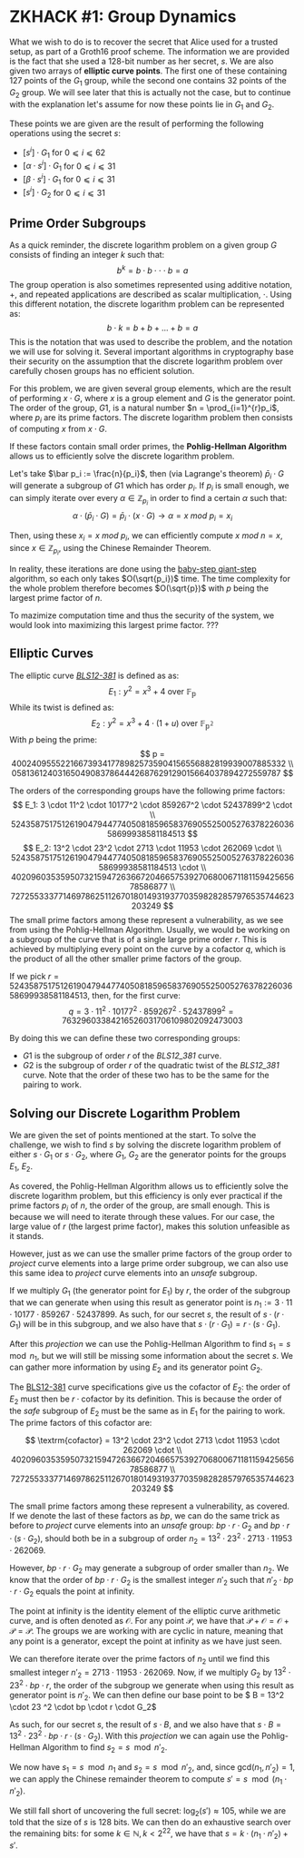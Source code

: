 # ZKHACK #1: Group Dynamics

What we wish to do is to recover the secret that Alice used for a trusted setup, as part of a Groth16 proof scheme. The information we are provided is the fact that she used a 128-bit number as her secret, $s$. We are also given two arrays of **elliptic curve points**. The first one of these containing 127 points of the $G_1$ group, while the second one contains 32 points of the $G_2$ group. We will see later that this is actually not the case, but to continue with the explanation let's assume for now these points lie in $G_1$ and $G_2$.

These points we are given are the result of performing the following operations using the secret $s$:
- $[s^i] \cdot G_1$ for $0 ⩽ i ⩽ 62$
- $[α \cdot s^i] \cdot G_1$ for $0 ⩽ i ⩽ 31$
- $[β \cdot s^i] \cdot G_1$ for $0 ⩽ i ⩽ 31$
- $[s^i] \cdot G_2$ for $0 ⩽ i ⩽ 31$

## Prime Order Subgroups
As a quick reminder, the discrete logarithm problem on a given group $G$ consists of finding an integer $k$ such that:
$$
b^k = b \cdot b \cdot \cdot \cdot b = a
$$
The group operation is also sometimes represented using additive notation, $+$, and repeated applications are described as scalar multiplication, $\cdot$. Using this different notation, the discrete logarithm problem can be represented as:
$$
b \cdot k = b + b + . . . + b = a
$$
This is the notation that was used to describe the problem, and the notation we will use for solving it. Several important algorithms in cryptography base their security on the assumption that the discrete logarithm problem over carefully chosen groups has no efficient solution.

For this problem, we are given several group elements, which are the result of performing $x \cdot G$, where $x$ is a group element and $G$ is the generator point. The order of the group, $G1$, is a natural number $n = \prod_{i=1}^{r}p_i$, where $p_i$ are its prime factors. The discrete logarithm problem then consists of computing $x$ from $x \cdot G$.

If these factors contain small order primes, the **Pohlig-Hellman Algorithm** allows us to efficiently solve the discrete logarithm problem.

Let's take $\bar p_i := \frac{n}{p_i}$, then (via Lagrange's theorem) $\bar p_i \cdot G$ will generate a subgroup of $G1$ which has order $p_i$. If $p_i$ is small enough, we can simply iterate over every $\alpha \in \mathbb{Z}_{p_i}$ in order to find a certain $\alpha$ such that:
$$
\alpha \cdot (\bar p_i \cdot G) = \bar p_i \cdot (x \cdot G) \rightarrow \alpha = x\ mod\ p_i = x_i
$$

Then, using these $x_i = x\ mod\ p_i$, we can efficiently compute $x\ mod\ n = x$, since $x \in \mathbb{Z}_{p_i}$, using the Chinese Remainder Theorem.

In reality, these iterations are done using the [baby-step giant-step](https://en.wikipedia.org/wiki/Baby-step_giant-step) algorithm, so each only takes $O(\sqrt{p_i})$ time. The time complexity for the whole problem therefore becomes $O(\sqrt{p})$ with $p$ being the largest prime factor of $n$. 

To mazimize computation time and thus the security of the system, we would look into maximizing this largest prime factor. ???

## Elliptic Curves

The elliptic curve [_BLS12-381_](https://hackmd.io/@benjaminion/bls12-381#About-curve-BLS12-381) is defined as as:
$$
E_1 : y^2 = x^3 + 4 \text{ over } \mathbb{F_p}
$$
While its twist is defined as:
$$
E_2 : y^2 = x^3 + 4\cdot(1 + u) \text{ over } \mathbb{F_{p^2}} 
$$
With $p$ being the prime:
$$
p = 4002409555221667393417789825735904156556882819939007885332 \\
058136124031650490837864442687629129015664037894272559787
$$

The orders of the corresponding groups have the following prime factors:
$$
E_1: 3 \cdot 11^2 \cdot 10177^2 \cdot 859267^2 \cdot 52437899^2 \cdot \\
52435875175126190479447740508185965837690552500527637822603658699938581184513
$$
$$
E_2: 13^2 \cdot 23^2 \cdot 2713 \cdot 11953 \cdot 262069 \cdot \\ 
52435875175126190479447740508185965837690552500527637822603658699938581184513 \cdot \\
40209603535950732159472636672046657539270680067118115942565678586877 \\
7272553337714697862511267018014931937703598282857976535744623203249
$$
The small prime factors among these represent a vulnerability, as we see from using the Pohlig-Hellman Algorithm. Usually, we would be working on a subgroup of the curve that is of a single large prime order $r$. This is achieved by multiplying every point on the curve by a cofactor $q$, which is the product of all the other smaller prime factors of the group.

If we pick $r = 52435875175126190479447740508185965837690552500527637822603658699938581184513$, then, for the first curve:
$$
q = 3 \cdot 11^2 \cdot 10177^2 \cdot 859267^2 \cdot 52437899^2 = 76329603384216526031706109802092473003
$$

By doing this we can define these two corresponding groups:
- $G1$ is the subgroup of order $r$ of the _BLS12_381_ curve.
- $G2$ is the subgroup of order $r$ of the quadratic twist of the _BLS12_381_ curve.
Note that the order of these two has to be the same for the pairing to work.

## Solving our Discrete Logarithm Problem
We are given the set of points mentioned at the start. To solve the challenge, we wish to find $s$ by solving the discrete logarithm problem of either $s \cdot G_1$ or $s \cdot G_2$, where $G_1$, $G_2$ are the generator points for the groups $E_1$, $E_2$.

As covered, the Pohlig-Hellman Algorithm allows us to efficiently solve the discrete logarithm problem, but this efficiency is only ever practical if the prime factors $p_i$ of $n$, the order of the group, are small enough. This is because we will need to iterate through these values. For our case, the large value of $r$ (the largest prime factor), makes this solution unfeasible as it stands.

However, just as we can use the smaller prime factors of the group order to _project_ curve elements into a large prime order subgroup, we can also use this same idea to _project_ curve elements into an _unsafe_ subgroup.

If we multiply $G_1$ (the generator point for $E_1$) by $r$, the order of the subgroup that we can generate when using this result as generator point is $n_1 := 3 \cdot 11 \cdot 10177 \cdot 859267 \cdot 52437899$. As such, for our secret $s$, the result of $s \cdot (r \cdot G_1)$ will be in this subgroup, and we also have that $s \cdot (r \cdot G_1) = r \cdot (s \cdot G_1)$.

After this _projection_ we can use the Pohlig-Hellman Algorithm to find $s_1 = s \mod n_1$, but we will still be missing some information about the secret $s$. We can gather more information by using $E_2$ and its generator point $G_2$.

The [BLS12-381](https://hackmd.io/@benjaminion/bls12-381) curve specifications give us the cofactor of $E_2$: the order of $E_2$ must then be $r \cdot \textrm{cofactor}$ by its definition. This is because the order of the _safe_ subgroup of $E_2$ must be the same as in $E_1$ for the pairing to work. The prime factors of this cofactor are:

$$
\textrm{cofactor} = 13^2 \cdot 23^2 \cdot 2713 \cdot 11953 \cdot 262069 \cdot \\ 40209603535950732159472636672046657539270680067118115942565678586877 \\
7272553337714697862511267018014931937703598282857976535744623203249
$$

The small prime factors among these represent a vulnerability, as covered. If we denote the last of these factors as $bp$, we can do the same trick as before to _project_ curve elements into an _unsafe_ group: $bp \cdot r \cdot G_2$ and $bp \cdot r \cdot (s\cdot G_2)$, should both be in a subgroup of order $n_2 = 13^2 \cdot 23^2 \cdot 2713 \cdot 11953 \cdot 262069$.

However, $bp \cdot r \cdot G_2$ may generate a subgroup of order smaller than $n_2$. We know that the order of $bp \cdot r \cdot G_2$ is the smallest integer $n'_2$ such that $n'_2 \cdot bp \cdot r \cdot G_2$ equals the point at infinity.

The point at infinity is the identity element of the elliptic curve arithmetic curve, and is often denoted as $\mathcal{O}$. For any point $\mathcal{P}$, we have that $\mathcal{P} + \mathcal{O} = \mathcal{O} + \mathcal{P} = \mathcal{P}$. The groups we are working with are cyclic in nature, meaning that any point is a generator, except the point at infinity as we have just seen.

We can therefore iterate over the prime factors of $n_2$ until we find this smallest integer $n'_2 = 2713 \cdot 11953 \cdot 262069$. Now, if we multiply $G_2$ by $13^2 \cdot 23 ^2 \cdot bp \cdot r$, the order of the subgroup we generate when using this result as generator point is $n'_2$. We can then define our base point to be $ B = 13^2 \cdot 23 ^2 \cdot bp \cdot r \cdot G_2$

As such, for our secret $s$, the result of $s \cdot B$, and we also have that $s \cdot B = 13^2 \cdot 23 ^2 \cdot bp \cdot r \cdot (s \cdot G_2)$. With this _projection_ we can again use the Pohlig-Hellman Algorithm to find $s_2 = s \mod n'_2$.

We now have $s_1 = s \mod n_1$ and $s_2 = s \mod n'_2$, and, since $\textrm{gcd}(n_1, n'_2) = 1$, we can apply the Chinese remainder theorem to compute $s' = s \mod (n_1 \cdot n'_2)$.

We still fall short of uncovering the full secret: $\log_2(s') \approx 105$, while we are told that the size of $s$ is 128 bits. We can then do an exhaustive search over the remaining bits: for some  $k \in \mathbb{N}, k < 2^{22}$, we have that $s = k\cdot(n_1 \cdot n'_2) + s'$.
